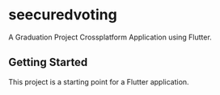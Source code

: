 # seecuredvoting

A Graduation Project Crossplatform Application using Flutter.

## Getting Started

This project is a starting point for a Flutter application.


